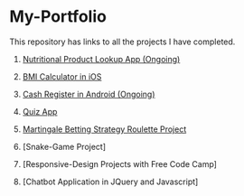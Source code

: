 # My-Portfolio
This repository has links to all the projects I have completed.


1. [Nutritional Product Lookup App (Ongoing)](<INSERT LINK HERE>)

2. [BMI Calculator in iOS](https://github.com/Tselhacode/BMI_Calculator.git)

3. [Cash Register in Android (Ongoing)](https://github.com/Tselhacode/CashRegisterProjectAssignmentTwo)

4. [Quiz App](https://github.com/Tselhacode/Quiz_App.git) 

5. [Martingale Betting Strategy Roulette Project](https://github.com/Tselhacode/Martingale-Betting-Strategy-Project)

6. [Snake-Game Project]

7. [Responsive-Design Projects with Free Code Camp]

8. [Chatbot Application in JQuery and Javascript]

